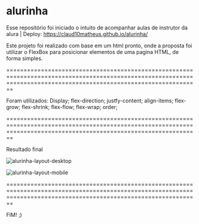 # alurinha
Esse repositório foi iniciado o intuito de acompanhar aulas de instrutor da alura | Deploy: https://claud10matheus.github.io/alurinha/

Este projeto foi realizado com base em um html pronto, onde a proposta foi utilizar o FlexBox 
para posicionar elementos de uma pagina HTML, de forma simples.


====================================================================================================================================================================
  
  Foram utilizados:
       Display;
       flex-direction;
       justfy-content;
       align-items;
       flex-grow;
       flex-shrink;
       flex-flow;
       flex-wrap;
       order;

====================================================================================================================================================================                                          

Resultado final


![alurinha-layout-desktop](https://github.com/ClaudiOmatheuuss/alurinha/assets/113804116/36b8371a-ec37-4575-a6e1-d18a5e6a864a)




![alurinha-layout-mobile](https://github.com/ClaudiOmatheuuss/alurinha/assets/113804116/03b55a1a-9228-4ccc-901e-001168257d21)






====================================================================================================================================================================                                             



FIM! ;)

